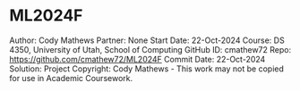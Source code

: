 # ML2024F
Author:     Cody Mathews
Partner:    None
Start Date: 22-Oct-2024
Course:     DS 4350, University of Utah, School of Computing
GitHub ID:  cmathew72
Repo:       https://github.com/cmathew72/ML2024F
Commit Date: 22-Oct-2024
Solution:   Project
Copyright:  Cody Mathews - This work may not be copied for use in Academic Coursework.
